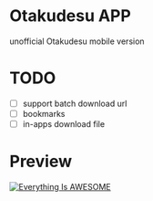 # Otakudesu APP
unofficial Otakudesu mobile version

# TODO
- [ ] support batch download url
- [ ] bookmarks
- [ ] in-apps download file

# Preview
[![Everything Is AWESOME](https://img.youtube.com/vi/Q02h3vnFaSU/0.jpg)](https://www.youtube.com/watch?v=Q02h3vnFaSU "preview")

